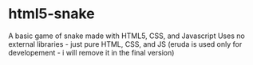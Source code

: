 # html5-snake
A basic game of snake made with HTML5, CSS, and Javascript
Uses no external libraries - just pure HTML, CSS, and JS (eruda is used only for developement - i will remove it in the final version)
